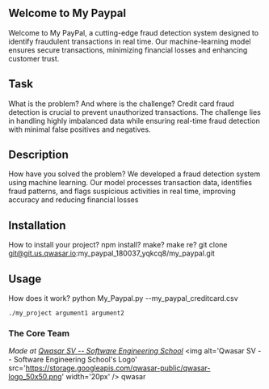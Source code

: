 ## Welcome to My Paypal 

Welcome to My PayPal, a cutting-edge fraud detection system designed to identify fraudulent transactions
in real time. Our machine-learning model ensures secure transactions, minimizing financial losses and
enhancing customer trust.

## Task
What is the problem? And where is the challenge?
Credit card fraud detection is crucial to prevent unauthorized transactions. The challenge lies in handling
highly imbalanced data while ensuring real-time fraud detection with minimal false positives and negatives.


## Description
How have you solved the problem?
We developed a fraud detection system using machine learning. Our model processes transaction data,
identifies fraud patterns, and flags suspicious activities in real time, improving accuracy and reducing
financial losses

## Installation
How to install your project? npm install? make? make re?
git clone git@git.us.qwasar.io:my_paypal_180037_yqkcq8/my_paypal.git 


## Usage
How does it work?
python My_Paypal.py --my_paypal_creditcard.csv  

```
./my_project argument1 argument2
```

### The Core Team


<span><i>Made at <a href='https://qwasar.io'>Qwasar SV -- Software Engineering School</a></i></span>
<span><img alt='Qwasar SV -- Software Engineering School's Logo' src='https://storage.googleapis.com/qwasar-public/qwasar-logo_50x50.png' width='20px' /></span>
qwasar